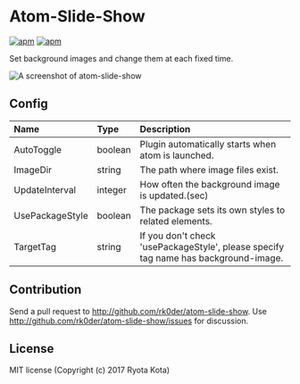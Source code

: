 # Atom-Slide-Show

[![apm](https://img.shields.io/apm/dm/atom-slide-show.svg?style=flat-square)](https://atom.io/packages/atom-slide-show)
[![apm](https://img.shields.io/apm/l/atom-slide-show.svg?style=flat-square)](https://atom.io/packages/atom-slide-show)

Set background images and change them at each fixed time.

![A screenshot of atom-slide-show](https://github.com/rk0der/atom-slide-show/blob/master/resources/screenshot.gif?raw=true)

## Config

| Name | Type | Description |
|:-----|:-----|:------------|
| AutoToggle | boolean | Plugin automatically starts when atom is launched. |
| ImageDir | string | The path where image files exist. |
| UpdateInterval | integer | How often the background image is updated.(sec) |
| UsePackageStyle | boolean | The package sets its own styles to related elements. |
| TargetTag | string | If you don't check 'usePackageStyle', please specify tag name has background-image. |

## Contribution
Send a pull request to http://github.com/rk0der/atom-slide-show. Use http://github.com/rk0der/atom-slide-show/issues for discussion.

## License
MIT license (Copyright (c) 2017 Ryota Kota)
